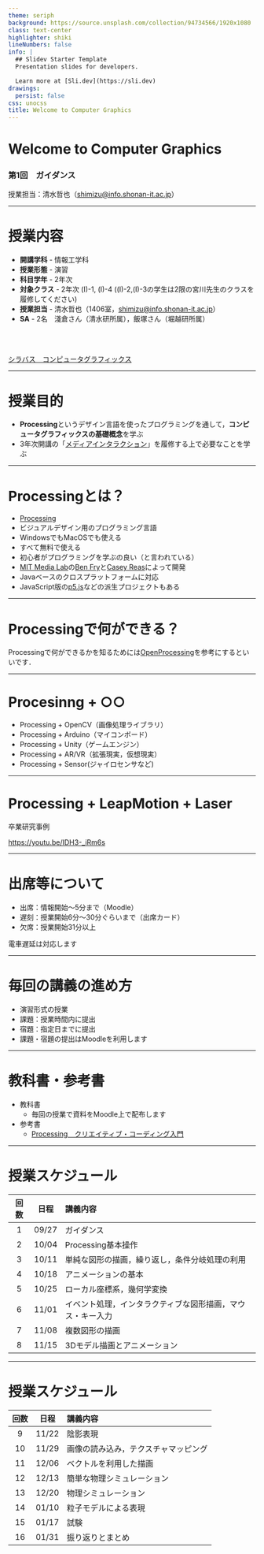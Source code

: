 ```yaml
---
theme: seriph
background: https://source.unsplash.com/collection/94734566/1920x1080
class: text-center
highlighter: shiki
lineNumbers: false
info: |
  ## Slidev Starter Template
  Presentation slides for developers.

  Learn more at [Sli.dev](https://sli.dev)
drawings:
  persist: false
css: unocss
title: Welcome to Computer Graphics
---
```


# Welcome to Computer Graphics

### 第1回　ガイダンス

授業担当：清水哲也（[shimizu@info.shonan-it.ac.jp](<mailto:shimizu@info.shonan-it.ac.jp>)）

<!--
The last comment block of each slide will be treated as slide notes. It will be visible and editable in Presenter Mode along with the slide. [Read more in the docs](https://sli.dev/guide/syntax.html#notes)
-->

---

# 授業内容

- **開講学科** - 情報工学科
- **授業形態** - 演習
- **科目学年** - 2年次
- **対象クラス** - 2年次 (I)-1, (I)-4 ((I)-2,(I)-3の学生は2限の宮川先生のクラスを履修してください)
- **授業担当** - 清水哲也（1406室，[shimizu@info.shonan-it.ac.jp](<mailto:shimizu@info.shonan-it.ac.jp>)）
- **SA** - 2名　淺倉さん（清水研所属），飯塚さん（堀越研所属）

<br>
<br>

[シラバス　コンピュータグラフィックス](https://syllabus.shonan-it.ac.jp/doc/73Q102A2.html)

<!--
You can have `style` tag in markdown to override the style for the current page.
Learn more: https://sli.dev/guide/syntax#embedded-styles
-->


---

# 授業目的

- **Processing**というデザイン言語を使ったプログラミングを通して，**コンピュータグラフィックスの基礎概念**を学ぶ
- 3年次開講の「[メディアインタラクション](https://syllabus.shonan-it.ac.jp/doc/73R041A3.html)」を履修する上で必要なことを学ぶ

---

# Processingとは？

- [Processing](https://processing.org/) 
- ビジュアルデザイン用のプログラミング言語
- WindowsでもMacOSでも使える
- すべて無料で使える
- 初心者がプログラミングを学ぶの良い（と言われている）
- [MIT Media Lab](https://www.media.mit.edu/)の[Ben Fry](https://twitter.com/ben_fry)と[Casey Reas](https://twitter.com/REAS)によって開発
- Javaベースのクロスプラットフォームに対応
- JavaScript版の[p5.js](https://p5js.org/)などの派生プロジェクトもある

---

# Processingで何ができる？

Processingで何ができるかを知るためには[OpenProcessing](https://openprocessing.org/)を参考にするといいです．

---

# Procesinng + ○○

- Processing + OpenCV（画像処理ライブラリ）
- Processing + Arduino（マイコンボード）
- Processing + Unity（ゲームエンジン）
- Processing + AR/VR（拡張現実，仮想現実）
- Processing + Sensor(ジャイロセンサなど)


---

# Processing + LeapMotion + Laser
卒業研究事例

https://youtu.be/IDH3-_iRm6s

---

# 出席等について

- 出席：情報開始〜5分まで（Moodle）
- 遅刻：授業開始6分〜30分ぐらいまで（出席カード）
- 欠席：授業開始31分以上

電車遅延は対応します


---

# 毎回の講義の進め方

- 演習形式の授業
- 課題：授業時間内に提出
- 宿題：指定日までに提出
- 課題・宿題の提出はMoodleを利用します


---

# 教科書・参考書

- 教科書
  - 毎回の授業で資料をMoodle上で配布します
- 参考書
  - [Processing　クリエイティブ・コーディング入門](https://gihyo.jp/book/2017/978-4-7741-8867-6)

---

# 授業スケジュール

| 回数  | 日程  |                          講義内容                          |
| :---: | :---: | :--------------------------------------------------------- |
|   1   | 09/27 | ガイダンス                                                 |
|   2   | 10/04 | Processing基本操作                                         |
|   3   | 10/11 | 単純な図形の描画，繰り返し，条件分岐処理の利用             |
|   4   | 10/18 | アニメーションの基本                                       |
|   5   | 10/25 | ローカル座標系，幾何学変換                                 |
|   6   | 11/01 | イベント処理，インタラクティブな図形描画，マウス・キー入力 |
|   7   | 11/08 | 複数図形の描画                                             |
|   8   | 11/15 | 3Dモデル描画とアニメーション                               |

---

# 授業スケジュール

| 回数  | 日程  |               講義内容               |
| :---: | :---: | :----------------------------------- |
|   9   | 11/22 | 陰影表現                             |
|  10   | 11/29 | 画像の読み込み，テクスチャマッピング |
|  11   | 12/06 | ベクトルを利用した描画               |
|  12   | 12/13 | 簡単な物理シミュレーション           |
|  13   | 12/20 | 物理シミュレーション                 |
|  14   | 01/10 | 粒子モデルによる表現                 |
|  15   | 01/17 | 試験                                 |
|  16   | 01/31 | 振り返りとまとめ                     |
